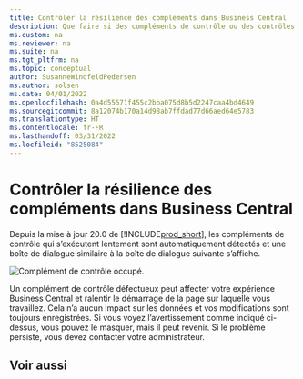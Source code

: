 ```yaml
---
title: Contrôler la résilience des compléments dans Business Central
description: Que faire si des compléments de contrôle ou des contrôles personnalisés entraînent une réduction des fonctionnalités dans Business Central.
ms.custom: na
ms.reviewer: na
ms.suite: na
ms.tgt_pltfrm: na
ms.topic: conceptual
author: SusanneWindfeldPedersen
ms.author: solsen
ms.date: 04/01/2022
ms.openlocfilehash: 0a4d55571f455c2bba075d8b5d2247caa4bd4649
ms.sourcegitcommit: 8a12074b170a14d98ab7ffdad77d66aed64e5783
ms.translationtype: HT
ms.contentlocale: fr-FR
ms.lasthandoff: 03/31/2022
ms.locfileid: "8525084"
---
```

# <a name="control-add-in-resiliency-in-business-central"></a>Contrôler la résilience des compléments dans Business Central

Depuis la mise à jour 20.0 de [!INCLUDE[prod_short](includes/prod_short.md)], les compléments de contrôle qui s’exécutent lentement sont automatiquement détectés et une boîte de dialogue similaire à la boîte de dialogue suivante s’affiche.

![Complément de contrôle occupé.](media/controladdin-resiliency.png "Complément de contrôle occupé.")

Un complément de contrôle défectueux peut affecter votre expérience Business Central et ralentir le démarrage de la page sur laquelle vous travaillez. Cela n’a aucun impact sur les données et vos modifications sont toujours enregistrées. Si vous voyez l’avertissement comme indiqué ci-dessus, vous pouvez le masquer, mais il peut revenir. Si le problème persiste, vous devez contacter votre administrateur.

## <a name="see-also"></a>Voir aussi

<!-- []() link to new topic in dev docs -->